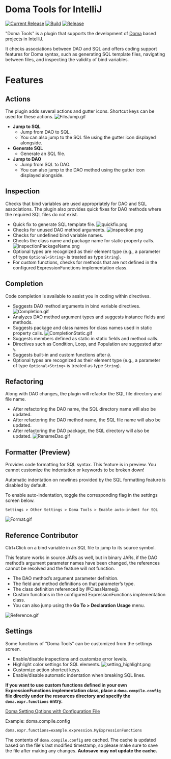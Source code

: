 # Doma Tools for IntelliJ
[![Current Release](https://img.shields.io/badge/release-Marketplace-orange.svg?style=flat-square)](https://plugins.jetbrains.com/plugin/26701-doma-tools)
[![Build](https://github.com/domaframework/doma-tools-for-intellij/actions/workflows/build.yml/badge.svg?branch=main&event=push)](https://github.com/domaframework/doma-tools-for-intellij/actions/workflows/build.yml)
[![Release](https://github.com/domaframework/doma-tools-for-intellij/actions/workflows/release.yml/badge.svg?event=release)](https://github.com/domaframework/doma-tools-for-intellij/actions/workflows/release.yml)

<!-- Plugin description -->
"Doma Tools" is a plugin that supports the development of [Doma](https://github.com/domaframework/doma) based projects in IntelliJ.

It checks associations between DAO and SQL and offers coding support features for Doma syntax,
such as generating SQL template files, navigating between files, and inspecting the validity of bind variables.

<!-- Plugin description end -->

# Features

## Actions
The plugin adds several actions and gutter icons.
Shortcut keys can be used for these actions.
![FileJump.gif](images/gif/FileJump.gif)

- **Jump to SQL**
  - Jump from DAO to SQL.
  - You can also jump to the SQL file using the gutter icon displayed alongside.
- **Generate SQL**
  - Generate an SQL file.
- **Jump to DAO**
  - Jump from SQL to DAO.
  - You can also jump to the DAO method using the gutter icon displayed alongside.

## Inspection
Checks that bind variables are used appropriately for DAO and SQL associations.
The plugin also provides quick fixes for DAO methods where the required SQL files do not exist.

- Quick fix to generate SQL template file.
  ![quickfix.png](images/quickfix.png)
- Checks for unused DAO method arguments.
  ![inspection.png](images/inspection.png)
- Checks for undefined bind variable names.
- Checks the class name and package name for static property calls.
  ![inspectionPackageName.png](images/inspectionPackageName.png)
- Optional types are recognized as their element type (e.g., a parameter of type `Optional<String>` is treated as type `String`).
- For custom functions, checks for methods that are not defined in the configured ExpressionFunctions implementation class.

## Completion
Code completion is available to assist you in coding within directives.

- Suggests DAO method arguments in bind variable directives.
  ![Completion.gif](images/gif/Completion.gif)
- Analyzes DAO method argument types and suggests instance fields and methods.
- Suggests package and class names for class names used in static property calls.
  ![CompletionStatic.gif](images/gif/CompletionStatic.gif)
- Suggests members defined as static in static fields and method calls.
- Directives such as Condition, Loop, and Population are suggested after `%`.
- Suggests built-in and custom functions after `@`.
- Optional types are recognized as their element type (e.g., a parameter of type `Optional<String>` is treated as type `String`).

## Refactoring
Along with DAO changes, the plugin will refactor the SQL file directory and file name.

- After refactoring the DAO name, the SQL directory name will also be updated.
- After refactoring the DAO method name, the SQL file name will also be updated.
- After refactoring the DAO package, the SQL directory will also be updated.
![RenameDao.gif](images/gif/RenameDao.gif)

## Formatter (Preview)
Provides code formatting for SQL syntax.
This feature is in preview. You cannot customize the indentation or keywords to be broken down!

Automatic indentation on newlines provided by the SQL formatting feature is disabled by default.

To enable auto-indentation, toggle the corresponding flag in the settings screen below.

`Settings > Other Settings > Doma Tools > Enable auto-indent for SQL`

![Format.gif](images/gif/Format.gif)

## Reference Contributor
Ctrl+Click on a bind variable in an SQL file to jump to its source symbol.

This feature works in source JARs as well, but in binary JARs, if the DAO method’s argument parameter names have been changed, the references cannot be resolved and the feature will not function.

- The DAO method’s argument parameter definition.
- The field and method definitions on that parameter’s type.
- The class definition referenced by @ClassName@.
- Custom functions in the configured ExpressionFunctions implementation class.
- You can also jump using the **Go To > Declaration Usage** menu.

![Reference.gif](images/gif/Reference.gif)

## Settings
Some functions of "Doma Tools" can be customized from the settings screen.

- Enable/disable inspections and customize error levels.
- Highlight color settings for SQL elements.
![setting_highlight.png](images/setting_highlight.png)
- Customize action shortcut keys.
- Enable/disable automatic indentation when breaking SQL lines.

**If you want to use custom functions defined in your own ExpressionFunctions implementation class,
place a `doma.compile.config` file directly under the resources directory and specify the `doma.expr.functions` entry.**

[Doma Setting Options with Configuration File](https://doma.readthedocs.io/en/stable/annotation-processing/#setting-options-with-configuration-file)

Example: doma.compile.config
```properties
doma.expr.functions=example.expression.MyExpressionFunctions
```

The contents of `doma.compile.config` are cached.
The cache is updated based on the file's last modified timestamp, so please make sure to save the file after making any changes.
**Autosave may not update the cache.**
